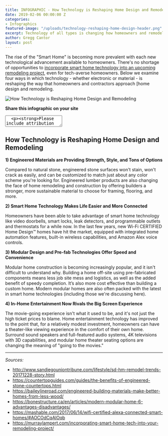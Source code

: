 ```yaml
---
title: INFOGRAPHIC - How Technology is Reshaping Home Design and Remodeling
date: 2019-02-06 00:00:00 Z
categories:
- Infographics
featured-image: "/uploads/technology-reshaping-home-design-header.png"
excerpt: Technology of all types is changing how homeowners and remodeling contractors approach home design. Our latest infographic explores four ways technology is reshaping home design and remodeling.
author: Gregg Cantor
layout: post
---
```


The rise of the "Smart Home" is becoming more prevalent with each new technological advancement available to homeowners. There's no shortage of opportunities to [incorporate smart home technology into an upcoming remodeling project](/incorporating-smart-home-tech-into-your-remodeling-project/), even for tech-averse homeowners. Below we examine four ways in which technology - whether electronic or material - is reshaping the way that homeowners and contractors approach [home design and remodeling.

![How Technology is Reshaping Home Design and Remodeling](/uploads/infographic-technology-reshaping-home-design-remodeling.png "{{ page.title }}")

**Share this infographic on your site**
<textarea>
  <p><strong>Please include attribution to <a href="https://www.murraylampert.com/">Murray Lampert Design, Build, Remodel</a> with this infographic.</strong></p><p><a href="https://www.murraylampert.com/infographic-pros-cons-different-adu-types/"><img src="https://www.murraylampert.com/uploads/infographic-technology-reshaping-home-design-remodelings.png" alt="how technology is reshaping home design and remodeling infographic" title="{{ page.title }}" width="802" height="4909" border="0" /></a></p>
</textarea>

## How Technology is Reshaping Home Design and Remodeling

**1) Engineered Materials are Providing Strength, Style, and Tons of Options**

Compared to natural stone, engineered stone surfaces won't stain, won't crack as easily, and can be customized to match just about any color scheme you're looking for. Engineered lumber products are also changing the face of home remodeling and construction by offering builders a stronger, more sustainable material to choose for framing, flooring, and more.

**2) Smart Home Technology Makes Life Easier and More Connected**

Homeowners have been able to take advantage of smart home technology like video doorbells, smart locks, leak detectors, and programmable outlets and thermostats for a while now. In the last few years, new Wi-Fi CERTIFIED Home Design™ homes have hit the market, equipped with integrated home automation features, built-in wireless capabilities, and Amazon Alex voice controls.

**3) Modular Design and Pre-fab Technologies Offer Speed and Convenience**

Modular home construction is becoming increasingly popular, and it isn't difficult to understand why. Building a home off-site using pre-fabricated components means less job site mess and logistics, as well as the added benefit of speedy completion. It’s also more cost effective than building a custom home. Modern modular homes are also often packed with the latest in smart home technologies (including those we're discussing here).

**4) In-Home Entertainment Now Rivals the Big Screen Experience**

The movie-going experience isn't what it used to be, and it's not just the high ticket prices to blame. Home entertainment technology has improved to the point that, for a relatively modest investment, homeowners can have a theater-like viewing experience in the comfort of their own home. Surround sound speakers and full-featured audio systems, 4K televisions with 3D capabilities, and modular home theater seating options are changing the meaning of "going to the movies."

---

_Sources:_
- http://www.sandiegouniontribune.com/lifestyle/sd-hm-remodel-trends-20171228-story.html
- https://countertopguides.com/guides/the-benefits-of-engineered-stone-countertops.html
- https://baileylineroad.com/engineered-building-materials-make-better-homes-from-less-wood/
- https://bonestructure.ca/en/articles/modern-modular-home-6-advantages-disadvantages/
- https://mashable.com/2017/06/14/wifi-certified-alexa-connected-smart-homes/#AOCOdCqAlOqb
- https://murraylampert.com/incorporating-smart-home-tech-into-your-remodeling-project/
